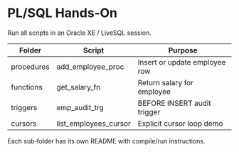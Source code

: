 # PL/SQL Hands‑On

Run all scripts in an Oracle XE / LiveSQL session.

| Folder      | Script               | Purpose                         |
|-------------|----------------------|---------------------------------|
| procedures  | add_employee_proc    | Insert or update employee row   |
| functions   | get_salary_fn        | Return salary for employee      |
| triggers    | emp_audit_trg        | BEFORE INSERT audit trigger     |
| cursors     | list_employees_cursor| Explicit cursor loop demo       |

Each sub‑folder has its own README with compile/run instructions.
